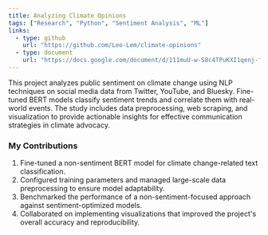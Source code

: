 ```yaml
---
title: Analyzing Climate Opinions
tags: ["Research", "Python", "Sentiment Analysis", "ML"]
links:
  - type: github
    url: "https://github.com/Leo-Lem/climate-opinions"
  - type: document
    url: "https://docs.google.com/document/d/111muU-w-S8c4TPuKXI1qenj-fPwhlx8sO-yx6_PkWSk/edit?usp=sharing"
---
```


This project analyzes public sentiment on climate change using NLP techniques on social media data from Twitter, YouTube, and Bluesky. Fine-tuned BERT models classify sentiment trends and correlate them with real-world events. The study includes data preprocessing, web scraping, and visualization to provide actionable insights for effective communication strategies in climate advocacy.

### My Contributions

1. Fine-tuned a non-sentiment BERT model for climate change-related text classification.
2. Configured training parameters and managed large-scale data preprocessing to ensure model adaptability.
3. Benchmarked the performance of a non-sentiment-focused approach against sentiment-optimized models.
4. Collaborated on implementing visualizations that improved the project's overall accuracy and reproducibility.